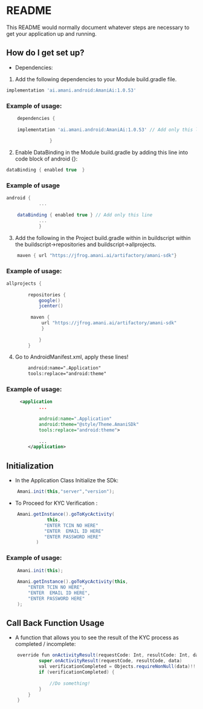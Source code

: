 # README #

This README would normally document whatever steps are necessary to get your application up and running.



## How do I get set up? ##

   * Dependencies:

   1. Add the following dependencies to your Module build.gradle file.
```groovy
implementation 'ai.amani.android:AmaniAi:1.0.53' 
```
### Example of usage: ###

```groovy
    dependencies { 
    
    implementation 'ai.amani.android:AmaniAi:1.0.53' // Add only this line
    
                }  
```

   2. Enable DataBinding in the Module build.gradle by adding this line into code block of android {}:
   
```groovy
dataBinding { enabled true  } 
```
### Example of usage ###
     
```groovy
android { 
            ...
    
    dataBinding { enabled true } // Add only this line 
            ...
            }
```

  3. Add the following in the Project build.gradle within in buildscript within the buildscript->repositories and buildscript->allprojects.
```gradle  
    maven { url "https://jfrog.amani.ai/artifactory/amani-sdk"}
```
### Example of usage:
  
```groovy
allprojects {
            
        repositories {
            google()
            jcenter()
            
         maven {
             url "https://jfrog.amani.ai/artifactory/amani-sdk"
             }
    
            }
        }
```
4. Go to AndroidManifest.xml, apply these lines!
 
```xml
        android:name=".Application"
        tools:replace="android:theme" 
```


### Example of usage:
 
```xml
     <application
            ...
            
            android:name=".Application"
            android:theme="@style/Theme.AmaniSDk"
            tools:replace="android:theme">
             
            ...
        </application>
```

## Initialization ##
 
 * In the Application Class Initialize the SDk:    
 
```java   
    Amani.init(this,"server","version");
```

 * To Proceed for KYC Verification :
        
        
```java    
    Amani.getInstance().goToKycActivity(
               this,
              "ENTER TCIN NO HERE"
              "ENTER  EMAIL ID HERE"
              "ENTER PASSWORD HERE"
           )
```
        
### Example of usage:

```java
    Amani.init(this); 
    
    Amani.getInstance().goToKycActivity(this,
        "ENTER TCIN NO HERE", 
        "ENTER  EMAIL ID HERE", 
        "ENTER PASSWORD HERE"
    );
```
## Call Back Function Usage ##

   * A function that allows you to see the result of the KYC process as completed / incomplete:  
```java
    override fun onActivityResult(requestCode: Int, resultCode: Int, data: Intent?) {
            super.onActivityResult(requestCode, resultCode, data)
            val verificationCompleted = Objects.requireNonNull(data)!!.getBooleanExtra("ON_SUCCESS", false)
            if (verificationCompleted) {
    
                //Do something!
            }
        }
    }
```    

